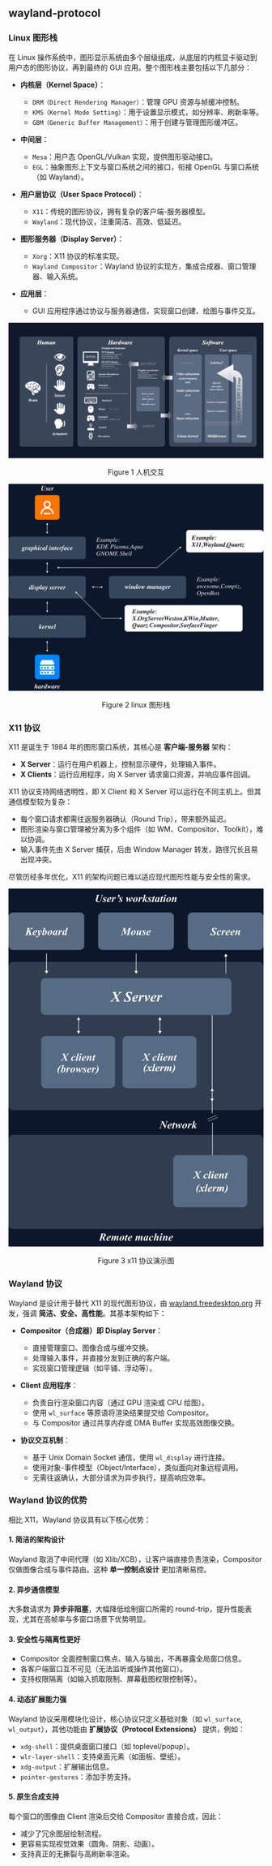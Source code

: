 ## wayland-protocol

### Linux 图形栈

在 Linux 操作系统中，图形显示系统由多个层级组成，从底层的内核显卡驱动到用户态的图形协议，再到最终的 GUI 应用。整个图形栈主要包括以下几部分：

- **内核层（Kernel Space）**：
  
  - `DRM（Direct Rendering Manager）`：管理 GPU 资源与帧缓冲控制。
  - `KMS（Kernel Mode Setting）`：用于设置显示模式，如分辨率、刷新率等。
  - `GBM（Generic Buffer Management）`：用于创建与管理图形缓冲区。

- **中间层**：
  
  - `Mesa`：用户态 OpenGL/Vulkan 实现，提供图形驱动接口。
  - `EGL`：抽象图形上下文与窗口系统之间的接口，衔接 OpenGL 与窗口系统（如 Wayland）。

- **用户层协议（User Space Protocol）**：
  
  - `X11`：传统的图形协议，拥有复杂的客户端-服务器模型。
  - `Wayland`：现代协议，注重简洁、高效、低延迟。

- **图形服务器（Display Server）**：
  
  - `Xorg`：X11 协议的标准实现。
  - `Wayland Compositor`：Wayland 协议的实现方，集成合成器、窗口管理器、输入系统。

- **应用层**：
  
  - GUI 应用程序通过协议与服务器通信，实现窗口创建、绘图与事件交互。

<div align = center>
    <img src = "wayland-protocol/linux图形人机交互.jpg">
    <p style="font-size:14px;">Figure 1 人机交互</p>
</div>

<div align = center>
    <img src = "wayland-protocol/linux图形栈.png">
    <p style="font-size:14px;">Figure 2 linux 图形栈</p>
</div>

### X11 协议

X11 是诞生于 1984 年的图形窗口系统，其核心是 **客户端-服务器** 架构：

- **X Server**：运行在用户机器上，控制显示硬件，处理输入事件。
- **X Clients**：运行应用程序，向 X Server 请求窗口资源，并响应事件回调。

X11 协议支持网络透明性，即 X Client 和 X Server 可以运行在不同主机上。但其通信模型较为复杂：

- 每个窗口请求都需往返服务器确认（Round Trip），带来额外延迟。
- 图形渲染与窗口管理被分离为多个组件（如 WM、Compositor、Toolkit），难以协调。
- 输入事件先由 X Server 捕获，后由 Window Manager 转发，路径冗长且易出现冲突。

尽管历经多年优化，X11 的架构问题已难以适应现代图形性能与安全性的需求。

<div align = center>
    <img src = "wayland-protocol/x11.png">
    <p style="font-size:14px;">Figure 3 x11 协议演示图</p>
</div>

### Wayland 协议

Wayland 是设计用于替代 X11 的现代图形协议，由 [wayland.freedesktop.org](https://wayland.freedesktop.org) 开发，强调 **简洁、安全、高性能**。其基本架构如下：

- **Compositor（合成器）即 Display Server**：
  
  - 直接管理窗口、图像合成与缓冲交换。
  - 处理输入事件，并直接分发到正确的客户端。
  - 实现窗口管理逻辑（如平铺、浮动等）。

- **Client 应用程序**：
  
  - 负责自行渲染窗口内容（通过 GPU 渲染或 CPU 绘图）。
  - 使用 `wl_surface` 等原语将渲染结果提交给 Compositor。
  - 与 Compositor 通过共享内存或 DMA Buffer 实现高效图像交换。

- **协议交互机制**：
  
  - 基于 Unix Domain Socket 通信，使用 `wl_display` 进行连接。
  - 使用对象-事件模型（Object/Interface），类似面向对象远程调用。
  - 无需往返确认，大部分请求为异步执行，提高响应效率。

### Wayland 协议的优势

相比 X11，Wayland 协议具有以下核心优势：

#### 1. 简洁的架构设计

Wayland 取消了中间代理（如 Xlib/XCB），让客户端直接负责渲染，Compositor 仅做图像合成与事件路由。这种 **单一控制点设计** 更加清晰易控。

#### 2. 异步通信模型

大多数请求为 **异步非阻塞**，大幅降低绘制窗口所需的 round-trip，提升性能表现，尤其在高帧率与多窗口场景下优势明显。

#### 3. 安全性与隔离性更好

- Compositor 全面控制窗口焦点、输入与输出，不再暴露全局窗口信息。
- 各客户端窗口互不可见（无法监听或操作其他窗口）。
- 支持权限隔离（如输入抓取限制、屏幕截图权限控制等）。

#### 4. 动态扩展能力强

Wayland 协议采用模块化设计，核心协议只定义基础对象（如 `wl_surface`, `wl_output`），其他功能由 **扩展协议（Protocol Extensions）** 提供，例如：

- `xdg-shell`：提供桌面窗口接口（如 toplevel/popup）。
- `wlr-layer-shell`：支持桌面元素（如面板、壁纸）。
- `xdg-output`：扩展输出信息。
- `pointer-gestures`：添加手势支持。

#### 5. 原生合成支持

每个窗口的图像由 Client 渲染后交给 Compositor 直接合成，因此：

- 减少了冗余图层绘制流程。
- 更容易实现视觉效果（圆角、阴影、动画）。
- 支持真正的无撕裂与高刷新率渲染。
